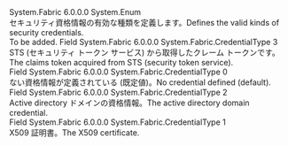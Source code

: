 <Type Name="CredentialType" FullName="System.Fabric.CredentialType">
  <TypeSignature Language="C#" Value="public enum CredentialType" />
  <TypeSignature Language="ILAsm" Value=".class public auto ansi sealed CredentialType extends System.Enum" />
  <TypeSignature Language="DocId" Value="T:System.Fabric.CredentialType" />
  <TypeSignature Language="VB.NET" Value="Public Enum CredentialType" />
  <TypeSignature Language="F#" Value="type CredentialType = " />
  <AssemblyInfo>
    <AssemblyName>System.Fabric</AssemblyName>
    <AssemblyVersion>6.0.0.0</AssemblyVersion>
  </AssemblyInfo>
  <Base>
    <BaseTypeName>System.Enum</BaseTypeName>
  </Base>
  <Docs>
    <summary>
      <para><span data-ttu-id="36e72-101">セキュリティ資格情報の有効な種類を定義します。</span><span class="sxs-lookup"><span data-stu-id="36e72-101">Defines the valid kinds of security credentials.</span></span></para>
    </summary>
    <remarks>To be added.</remarks>
  </Docs>
  <Members>
    <Member MemberName="Claims">
      <MemberSignature Language="C#" Value="Claims" />
      <MemberSignature Language="ILAsm" Value=".field public static literal valuetype System.Fabric.CredentialType Claims = int32(3)" />
      <MemberSignature Language="DocId" Value="F:System.Fabric.CredentialType.Claims" />
      <MemberSignature Language="VB.NET" Value="Claims" />
      <MemberSignature Language="F#" Value="Claims = 3" Usage="System.Fabric.CredentialType.Claims" />
      <MemberType>Field</MemberType>
      <AssemblyInfo>
        <AssemblyName>System.Fabric</AssemblyName>
        <AssemblyVersion>6.0.0.0</AssemblyVersion>
      </AssemblyInfo>
      <ReturnValue>
        <ReturnType>System.Fabric.CredentialType</ReturnType>
      </ReturnValue>
      <MemberValue>3</MemberValue>
      <Docs>
        <summary>
          <para><span data-ttu-id="36e72-102">STS (セキュリティ トークン サービス) から取得したクレーム トークンです。</span><span class="sxs-lookup"><span data-stu-id="36e72-102">The claims token acquired from STS (security token service).</span></span></para>
        </summary>
      </Docs>
    </Member>
    <Member MemberName="None">
      <MemberSignature Language="C#" Value="None" />
      <MemberSignature Language="ILAsm" Value=".field public static literal valuetype System.Fabric.CredentialType None = int32(0)" />
      <MemberSignature Language="DocId" Value="F:System.Fabric.CredentialType.None" />
      <MemberSignature Language="VB.NET" Value="None" />
      <MemberSignature Language="F#" Value="None = 0" Usage="System.Fabric.CredentialType.None" />
      <MemberType>Field</MemberType>
      <AssemblyInfo>
        <AssemblyName>System.Fabric</AssemblyName>
        <AssemblyVersion>6.0.0.0</AssemblyVersion>
      </AssemblyInfo>
      <ReturnValue>
        <ReturnType>System.Fabric.CredentialType</ReturnType>
      </ReturnValue>
      <MemberValue>0</MemberValue>
      <Docs>
        <summary>
          <para><span data-ttu-id="36e72-103">ない資格情報が定義されている (既定値)。</span><span class="sxs-lookup"><span data-stu-id="36e72-103">No credential defined (default).</span></span></para>
        </summary>
      </Docs>
    </Member>
    <Member MemberName="Windows">
      <MemberSignature Language="C#" Value="Windows" />
      <MemberSignature Language="ILAsm" Value=".field public static literal valuetype System.Fabric.CredentialType Windows = int32(2)" />
      <MemberSignature Language="DocId" Value="F:System.Fabric.CredentialType.Windows" />
      <MemberSignature Language="VB.NET" Value="Windows" />
      <MemberSignature Language="F#" Value="Windows = 2" Usage="System.Fabric.CredentialType.Windows" />
      <MemberType>Field</MemberType>
      <AssemblyInfo>
        <AssemblyName>System.Fabric</AssemblyName>
        <AssemblyVersion>6.0.0.0</AssemblyVersion>
      </AssemblyInfo>
      <ReturnValue>
        <ReturnType>System.Fabric.CredentialType</ReturnType>
      </ReturnValue>
      <MemberValue>2</MemberValue>
      <Docs>
        <summary>
          <para><span data-ttu-id="36e72-104">Active directory ドメインの資格情報。</span><span class="sxs-lookup"><span data-stu-id="36e72-104">The active directory domain credential.</span></span></para>
        </summary>
      </Docs>
    </Member>
    <Member MemberName="X509">
      <MemberSignature Language="C#" Value="X509" />
      <MemberSignature Language="ILAsm" Value=".field public static literal valuetype System.Fabric.CredentialType X509 = int32(1)" />
      <MemberSignature Language="DocId" Value="F:System.Fabric.CredentialType.X509" />
      <MemberSignature Language="VB.NET" Value="X509" />
      <MemberSignature Language="F#" Value="X509 = 1" Usage="System.Fabric.CredentialType.X509" />
      <MemberType>Field</MemberType>
      <AssemblyInfo>
        <AssemblyName>System.Fabric</AssemblyName>
        <AssemblyVersion>6.0.0.0</AssemblyVersion>
      </AssemblyInfo>
      <ReturnValue>
        <ReturnType>System.Fabric.CredentialType</ReturnType>
      </ReturnValue>
      <MemberValue>1</MemberValue>
      <Docs>
        <summary>
          <para><span data-ttu-id="36e72-105">X509 証明書。</span><span class="sxs-lookup"><span data-stu-id="36e72-105">The X509 certificate.</span></span></para>
        </summary>
      </Docs>
    </Member>
  </Members>
</Type>